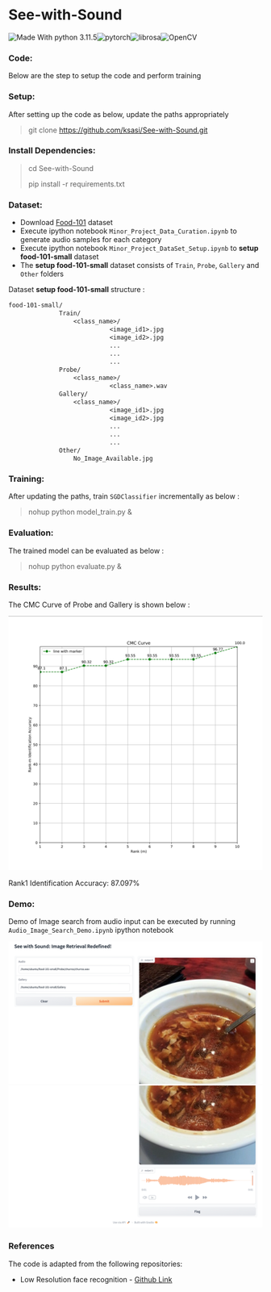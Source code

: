 # See-with-Sound

![Made With python 3.11.5](https://img.shields.io/badge/Made%20with-Python%203.11.5-brightgreen)![pytorch](https://img.shields.io/badge/Made%20with-pytorch-green.svg)![librosa](https://img.shields.io/badge/Made_with-librosa-blue)![OpenCV](https://img.shields.io/badge/Made_with-OpenCV-orange)

### Code:

Below are the step to setup the code and perform training

### Setup:

After setting up the code as below, update the paths appropriately

> git clone https://github.com/ksasi/See-with-Sound.git

### Install Dependencies:

> cd See-with-Sound
> 
> pip install -r requirements.txt

### Dataset:

- Download [Food-101](https://data.vision.ee.ethz.ch/cvl/datasets_extra/food-101/) dataset
- Execute ipython notebook `Minor_Project_Data_Curation.ipynb` to generate audio samples for each category
- Execute ipython notebook `Minor_Project_DataSet_Setup.ipynb` to **setup food-101-small** dataset
- The **setup food-101-small** dataset consists of `Train`, `Probe`, `Gallery` and `Other` folders

Dataset **setup food-101-small** structure :


```
food-101-small/
              Train/
                  <class_name>/
                            <image_id1>.jpg
                            <image_id2>.jpg
                            ...
                            ...
                            ...
              Probe/
                  <class_name>/
                            <class_name>.wav
              Gallery/
                  <class_name>/
                            <image_id1>.jpg
                            <image_id2>.jpg
                            ...
                            ...
                            ...
              Other/
                  No_Image_Available.jpg
```

### Training:

After updating the paths, train `SGDClassifier` incrementally as below :

> nohup python model_train.py &

### Evaluation:

The trained model can be evaluated as below :

> nohup python evaluate.py &

### Results:

The CMC Curve of Probe and Gallery is shown below :

![image](cmc_curve.png)

Rank1 Identification Accuracy: 87.097%

### Demo:

Demo of Image search from audio input can be executed by running `Audio_Image_Search_Demo.ipynb` ipython notebook

![Demo1](SC1.png)
![Demo2](SC2.png)

### References

The code is adapted from the following repositories:

- Low Resolution face recognition - [Github Link](https://github.com/ksasi/face-recognition)